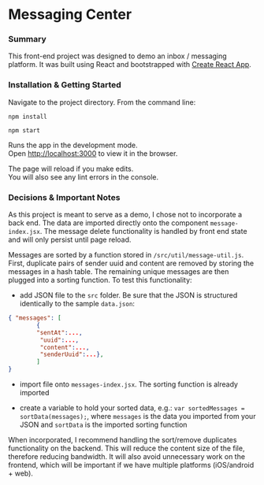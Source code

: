 # Messaging Center

### Summary
This front-end project was designed to demo an inbox / messaging platform. It was built using React and bootstrapped with [Create React App](https://github.com/facebook/create-react-app). 

### Installation & Getting Started

Navigate to the project directory. From the command line:

`npm install`

`npm start`

Runs the app in the development mode.<br />
Open [http://localhost:3000](http://localhost:3000) to view it in the browser.

The page will reload if you make edits.<br />
You will also see any lint errors in the console.

### Decisions & Important Notes
As this project is meant to serve as a demo, I chose not to incorporate a back end. The data are imported directly onto the component `message-index.jsx`. The message delete functionality is handled by front end state and will only persist until page reload. 

Messages are sorted by a function stored in `/src/util/message-util.js`. First, duplicate pairs of sender uuid and content are removed by storing the messages in a hash table. The remaining unique messages are then plugged into a sorting function. To test this functionality:

* add JSON file to the `src` folder. Be sure that the JSON is structured identically to the sample `data.json`:
```JSON
{ "messages": [
        {
        "sentAt":...,
         "uuid":...,
         "content":...,
         "senderUuid":...},
        ]
}
```

* import file onto `messages-index.jsx`. The sorting function is already imported

* create a variable to hold your sorted data, e.g.: `var sortedMessages = sortData(messages);`, where `messages` is the data you imported from your JSON and `sortData` is the imported sorting function

When incorporated, I recommend handling the sort/remove duplicates functionality on the backend. This will reduce the content size of the file, therefore reducing bandwidth. It will also avoid unnecessary work on the frontend, which will be important if we have multiple platforms (iOS/android + web).